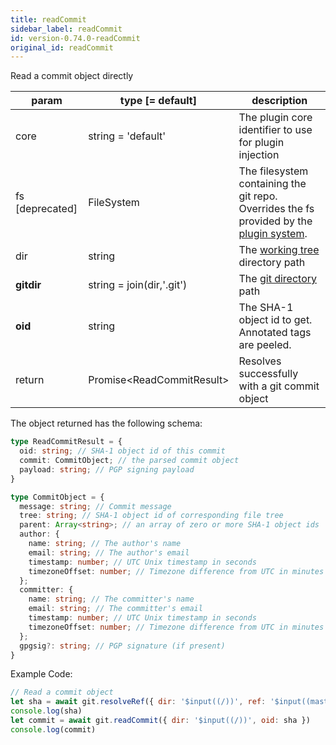 ```yaml
---
title: readCommit
sidebar_label: readCommit
id: version-0.74.0-readCommit
original_id: readCommit
---
```


Read a commit object directly

| param           | type [= default]            | description                                                                                               |
| --------------- | --------------------------- | --------------------------------------------------------------------------------------------------------- |
| core            | string = 'default'          | The plugin core identifier to use for plugin injection                                                    |
| fs [deprecated] | FileSystem                  | The filesystem containing the git repo. Overrides the fs provided by the [plugin system](./plugin_fs.md). |
| dir             | string                      | The [working tree](dir-vs-gitdir.md) directory path                                                       |
| **gitdir**      | string = join(dir,'.git')   | The [git directory](dir-vs-gitdir.md) path                                                                |
| **oid**         | string                      | The SHA-1 object id to get. Annotated tags are peeled.                                                    |
| return          | Promise\<ReadCommitResult\> | Resolves successfully with a git commit object                                                            |

The object returned has the following schema:

```ts
type ReadCommitResult = {
  oid: string; // SHA-1 object id of this commit
  commit: CommitObject; // the parsed commit object
  payload: string; // PGP signing payload
}
```

```ts
type CommitObject = {
  message: string; // Commit message
  tree: string; // SHA-1 object id of corresponding file tree
  parent: Array<string>; // an array of zero or more SHA-1 object ids
  author: {
    name: string; // The author's name
    email: string; // The author's email
    timestamp: number; // UTC Unix timestamp in seconds
    timezoneOffset: number; // Timezone difference from UTC in minutes
  };
  committer: {
    name: string; // The committer's name
    email: string; // The committer's email
    timestamp: number; // UTC Unix timestamp in seconds
    timezoneOffset: number; // Timezone difference from UTC in minutes
  };
  gpgsig?: string; // PGP signature (if present)
}
```

Example Code:

```js live
// Read a commit object
let sha = await git.resolveRef({ dir: '$input((/))', ref: '$input((master))' })
console.log(sha)
let commit = await git.readCommit({ dir: '$input((/))', oid: sha })
console.log(commit)
```

<script>
(function rewriteEditLink() {
  const el = document.querySelector('a.edit-page-link.button');
  if (el) {
    el.href = 'https://github.com/isomorphic-git/isomorphic-git/edit/master/src/commands/readCommit.js';
  }
})();
</script>